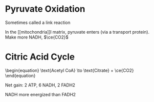 
# Pyruvate Oxidation

Sometimes called a link reaction

In the [[mitochondria]]l matrix, pyruvate enters (via a transport protein). Make more NADH, $\ce{CO2}$

# Citric Acid Cycle

\begin{equation}
\text{Acetyl CoA} \to \text{Citrate} + \ce{CO2}
\end{equation}

Net gain: 2 ATP, 6 NADH, 2 FADH2

NADH more energized than FADH2